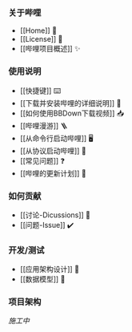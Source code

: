 ### 关于哔哩

* [[Home]] 🐣
* [[License]] 📃
* [[哔哩项目概述]] ✨

### 使用说明

* [[快捷键]] ⌨️
* [[下载并安装哔哩的详细说明]] 🎏
* [[如何使用BBDown下载视频]] 📥
* [[哔哩漫游]] 🪜
* [[从命令行启动哔哩]] 🖥️
* [[从协议启动哔哩]] 🔗
* [[常见问题]] ❓
* [[哔哩的更新计划]] 🎢

### 如何贡献

* [[讨论-Dicussions]] 💬
* [[问题-Issue]] ✔️

### 开发/测试

* [[应用架构设计]] 🔩
* [[数据模型]] 🔢

### 项目架构

*施工中*